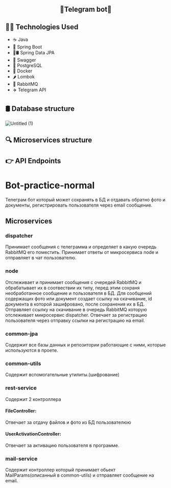 <h2 align="center">🤖Telegram bot🤖</h2>

## 👩‍💻 Technologies Used
* ☕ Java
* 🌱 Spring Boot
* 🌱🛢️ Spring Data JPA
* 📰 Swagger
* 🐘 PostgreSQL
* 🐋 Docker
* 🌶️ Lombok
* 🐰 RabbitMQ
* ✈️ Telegram API

## 🛢️ Database structure
![Untitled (1)](https://github.com/Omest982/Bot-practice-normal/assets/93486447/6693f6e9-4143-4cf5-8c75-e981a3a90e62)

## 🔍 Microservices structure

## 👉 API Endpoints


# Bot-practice-normal
Телеграм бот который может сохранять в БД и отдавать обратно фото и документы, регистрировать пользователя через email сообщение.

## Microservices

### dispatcher
Принимает сообщения с телеграмма и определяет в какую очередь RabbitMQ его поместить.
Принимает ответы от микросервиса node и отправляет в чат пользователю.

### node
Отслеживает и принимает сообщения с очередей RabbitMQ и обрабатывает их в соотвествии их типу, перед этим сохраня необработанное сообщение и пользователя в БД.
Для сообщений содержащих фото или документ создает ссылку на скачивание, id документа в которой зашифровано, после сохранения их в БД. Отправляет ссылку на скачивание в очередь RabbitMQ которую отслеживает микросервис dispatcher.
Отвечает за регистрацию пользователя через отправку ссылки на регистрацию на email.

### common-jpa
Содержит все базы данных и репозитории работающие с ними, которые используются в проете.

### common-utils 
Содержит вспомогательные утилиты.(шифрование)

### rest-service
Содержит 2 контроллера
#### FileController:
Отвечает за отдачу файлов и фото из БД пользователюю
#### UserActivationController:
Отвечает за активацию пользователя в программе.

### mail-service
Содержит контроллер который принимает обьект MailParams(описанный в common-utils) и отправляет сообщение на email.
